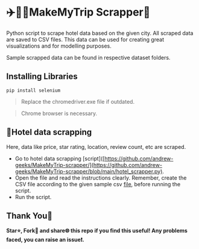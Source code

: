 # ✈️🏨🚈MakeMyTrip Scrapper🤖
 Python script to scrape hotel data based on the given city. All scraped data are saved to CSV files. This data can be used for creating great visualizations and for modelling purposes. 
 
 Sample scrapped data can be found in respective dataset folders.

 ## Installing Libraries
 `pip install selenium`
 > Replace the chromedriver.exe file if outdated.

 > Chrome browser is necessary.
 ## 🏨Hotel data scrapping
 Here, data like price, star rating, location, review count, etc are scraped.
 - Go to hotel data scrapping [script]([https://github.com/andrew-geeks/MakeMyTrip-scrapper/](https://github.com/andrew-geeks/MakeMyTrip-scrapper/blob/main/hotel_scrapper.py).
 - Open the file and read the instructions clearly. Remember, create the CSV file according to the given sample csv [file](https://github.com/andrew-geeks/MakeMyTrip-scrapper/blob/main/sample_dataset.csv), before running the script.
 - Run the script.


## Thank You🙏
**Star⭐, Fork🍴 and share🌐 this repo if you find this useful! Any problems faced, you can raise an issue❗.**
 
